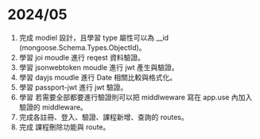 # 2024/05

1. 完成 modiel 設計，且學習 type 屬性可以為 \_\_id (mongoose.Schema.Types.ObjectId)。
2. 學習 joi moudle 進行 reqest 資料驗證。
3. 學習 jsonwebtoken moudle 進行 jwt 產生與驗證。
4. 學習 dayjs moudle 進行 Date 相關比較與格式化。
5. 學習 passport-jwt 進行 jwt 驗證。
6. 學習 若需要全部都要進行驗證則可以把 middlweware 寫在 app.use 內加入驗證的 middleware。
7. 完成各註冊、登入、驗證、課程新增、查詢的 routes。
8. 完成 課程刪除功能與 route。
